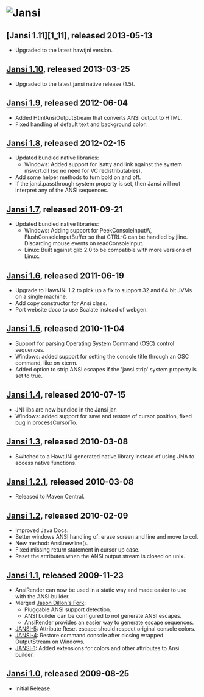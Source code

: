 # ![Jansi](http://jansi.fusesource.org/images/project-logo.png)

## [Jansi 1.11][1_11], released 2013-05-13
[1_10]: http://repo.fusesource.com/nexus/content/groups/public/org/fusesource/jansi/jansi/1.11

* Upgraded to the latest hawtjni version.

## [Jansi 1.10][1_10], released 2013-03-25
[1_10]: http://repo.fusesource.com/nexus/content/groups/public/org/fusesource/jansi/jansi/1.10

* Upgraded to the latest jansi native release (1.5).

## [Jansi 1.9][1_9], released 2012-06-04
[1_9]: http://repo.fusesource.com/nexus/content/groups/public/org/fusesource/jansi/jansi/1.9

* Added HtmlAnsiOutputStream that converts ANSI output to HTML.
* Fixed handling of default text and background color.

## [Jansi 1.8][1_8], released 2012-02-15
[1_8]: http://repo.fusesource.com/nexus/content/groups/public/org/fusesource/jansi/jansi/1.8

* Updated bundled native libraries:
  * Windows: Added support for isatty and link against the system msvcrt.dll (so no need for VC redistributables).
* Add some helper methods to turn bold on and off.
* If the jansi.passthrough system property is set, then Jansi will not interpret any of the ANSI sequences.

## [Jansi 1.7][1_7], released 2011-09-21
[1_7]: http://repo.fusesource.com/nexus/content/groups/public/org/fusesource/jansi/jansi/1.7

* Updated bundled native libraries:
  * Windows: Adding support for PeekConsoleInputW, FlushConsoleInputBuffer so that CTRL-C can be handled by jline. Discarding mouse events on readConsoleInput.
  * Linux: Built against glib 2.0 to be compatible with more versions of Linux.
  
## [Jansi 1.6][1_6], released 2011-06-19
[1_6]: http://repo.fusesource.com/nexus/content/groups/public/org/fusesource/jansi/jansi/1.6

* Upgrade to HawtJNI 1.2 to pick up a fix to support 32 and 64 bit JVMs on a single machine.
* Add copy constructor for Ansi class.
* Port website doco to use Scalate instead of webgen.

## [Jansi 1.5][1_5], released 2010-11-04
[1_5]: http://repo.fusesource.com/nexus/content/groups/public/org/fusesource/jansi/jansi/1.5

* Support for parsing Operating System Command (OSC) control sequences.
* Windows: added support for setting the console title through an OSC command, like on xterm.
* Added option to strip ANSI escapes if the 'jansi.strip' system property is set to true.

## [Jansi 1.4][1_4], released 2010-07-15
[1_4]: http://repo.fusesource.com/nexus/content/groups/public/org/fusesource/jansi/jansi/1.4

* JNI libs are now bundled in the Jansi jar.
* Windows: added support for save and restore of cursor position, fixed bug in processCursorTo.

## [Jansi 1.3][1_3], released 2010-03-08
[1_3]: http://repo.fusesource.com/nexus/content/groups/public/org/fusesource/jansi/jansi/1.3

* Switched to a HawtJNI generated native library instead of using JNA to access native functions.

## [Jansi 1.2.1][1_2_1], released 2010-03-08
[1_2_1]: http://repo.fusesource.com/nexus/content/groups/public/org/fusesource/jansi/jansi/1.2.1

* Released to Maven Central.

## [Jansi 1.2][1_2], released 2010-02-09
[1_2]: http://jansi.fusesource.org/repo/release/org/fusesource/jansi/jansi/1.2

* Improved Java Docs.
* Better windows ANSI handling of: erase screen and line and move to col.
* New method: Ansi.newline().
* Fixed missing return statement in cursor up case. 
* Reset the attributes when the ANSI output stream is closed on unix.

## [Jansi 1.1][1_1], released 2009-11-23
[1_1]: http://jansi.fusesource.org/repo/release/org/fusesource/jansi/jansi/1.1

* AnsiRender can now be used in a static way and made easier to use with the ANSI builder.
* Merged [Jason Dillon's Fork](http://github.com/jdillon/jansi/tree/bb86e0e79bec850167ddfd8c4a86fb9ffef704e5): 
	* Pluggable ANSI support detection.
	* ANSI builder can be configured to not generate ANSI escapes.
	* AnsiRender provides an easier way to generate escape sequences.
* [JANSI-5](http://fusesource.com/issues/browse/JANSI-5): Attribute Reset escape should respect original console colors.
* [JANSI-4](http://fusesource.com/issues/browse/JANSI-4): Restore command console after closing wrapped OutputStream on Windows.
* [JANSI-1](http://fusesource.com/issues/browse/JANSI-1): Added extensions for colors and other attributes to Ansi builder. 

## [Jansi 1.0][1_0], released 2009-08-25
[1_0]: http://jansi.fusesource.org/repo/release/org/fusesource/jansi/jansi/1.0

* Initial Release.
